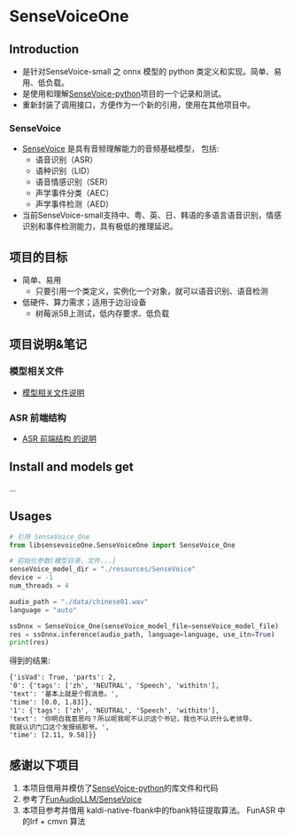 # SenseVoiceOne

## Introduction

- 是针对SenseVoice-small 之 onnx 模型的 python 类定义和实现。简单、易用、低负载。
- 是使用和理解[SenseVoice-python](https://github.com/lovemefan/SenseVoice-python)项目的一个记录和测试。
- 重新封装了调用接口，方便作为一个新的引用，使用在其他项目中。

### SenseVoice

- [SenseVoice](https://github.com/FunAudioLLM/SenseVoice) 是具有音频理解能力的音频基础模型， 包括:
  - 语音识别（ASR）
  - 语种识别（LID）
  - 语音情感识别（SER）
  - 声学事件分类（AEC）
  - 声学事件检测（AED）
- 当前SenseVoice-small支持中、粤、英、日、韩语的多语言语音识别，情感识别和事件检测能力，具有极低的推理延迟。

## 项目的目标

- 简单、易用
  - 只要引用一个类定义，实例化一个对象，就可以语音识别、语音检测
- 低硬件、算力需求；适用于边沿设备
  - 树莓派5B上测试，低内存要求、低负载

## 项目说明&笔记

### 模型相关文件

- [模型相关文件说明](./doc/model_files.md)

### ASR 前端结构

- [ASR 前端结构 的说明](./doc/frontend.md)

## Install and models get

...

## Usages

``` python
# 引用 SenseVoice_One
from libsensevoiceOne.SenseVoiceOne import SenseVoice_One

# 初始化参数[模型目录、文件...]
senseVoice_model_dir = "./resources/SenseVoice"
device = -1
num_threads = 4

audio_path = "./data/chinese01.wav"
language = "auto"

ssOnnx = SenseVoice_One(senseVoice_model_file=senseVoice_model_file)
res = ssOnnx.inference(audio_path, language=language, use_itn=True)
print(res)
```

得到的结果:

``` cmd
{'isVad': True, 'parts': 2,
'0': {'tags': ['zh', 'NEUTRAL', 'Speech', 'withitn'], 
'text': '基本上就是个假消息。',
'time': [0.0, 1.83]},
'1': {'tags': ['zh', 'NEUTRAL', 'Speech', 'withitn'], 
'text': '你明白我意思吗？所以呢我呢不认识这个书记，我也不认识什么老领导，
我就认识门口这个发报纸那爷。',
'time': [2.11, 9.58]}}
```

## 感谢以下项目

1. 本项目借用并模仿了[SenseVoice-python](https://github.com/lovemefan/SenseVoice-python)的库文件和代码
2. 参考了[FunAudioLLM/SenseVoice](https://github.com/FunAudioLLM/SenseVoice)
3. 本项目参考并借用 kaldi-native-fbank中的fbank特征提取算法。 FunASR 中的lrf + cmvn 算法
